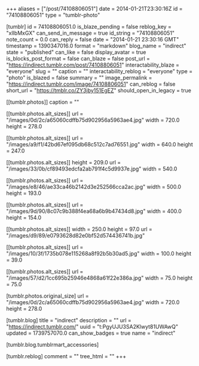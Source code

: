 +++
aliases = ["/post/74108806051"]
date = 2014-01-21T23:30:16Z
id = "74108806051"
type = "tumblr-photo"

[tumblr]
id = 74108806051.0
is_blaze_pending = false
reblog_key = "xlIbMxGX"
can_send_in_message = true
id_string = "74108806051"
note_count = 0.0
can_reply = false
date = "2014-01-21 23:30:16 GMT"
timestamp = 1390347016.0
format = "markdown"
blog_name = "indirect"
state = "published"
can_like = false
display_avatar = true
is_blocks_post_format = false
can_blaze = false
post_url = "https://indirect.tumblr.com/post/74108806051"
interactability_blaze = "everyone"
slug = ""
caption = ""
interactability_reblog = "everyone"
type = "photo"
is_blazed = false
summary = ""
image_permalink = "https://indirect.tumblr.com/image/74108806051"
can_reblog = false
short_url = "https://tmblr.co/ZY3jby151EgEZ"
should_open_in_legacy = true

[[tumblr.photos]]
caption = ""

[[tumblr.photos.alt_sizes]]
url = "/images/0d/2c/a65060cdffb75d902956a5963ae4.jpg"
width = 720.0
height = 278.0

[[tumblr.photos.alt_sizes]]
url = "/images/a9/f1/42bd67ef095db68c512c7ad76551.jpg"
width = 640.0
height = 247.0

[[tumblr.photos.alt_sizes]]
height = 209.0
url = "/images/33/0b/cf89493edcfa2ab791f4c5d9937e.jpg"
width = 540.0

[[tumblr.photos.alt_sizes]]
url = "/images/e8/46/ae33ca46b2142d3e252566cca2ac.jpg"
width = 500.0
height = 193.0

[[tumblr.photos.alt_sizes]]
url = "/images/9d/90/8c07c9b388f4ea68a6b9b47434d8.jpg"
width = 400.0
height = 154.0

[[tumblr.photos.alt_sizes]]
width = 250.0
height = 97.0
url = "/images/d9/89/e0793628d82e0bf52d574436741b.jpg"

[[tumblr.photos.alt_sizes]]
url = "/images/10/3f/1735b078e115268a8f92b5b30ad5.jpg"
width = 100.0
height = 39.0

[[tumblr.photos.alt_sizes]]
url = "/images/57/d2/1cc695b25946e4868a61f22e386a.jpg"
width = 75.0
height = 75.0

[tumblr.photos.original_size]
url = "/images/0d/2c/a65060cdffb75d902956a5963ae4.jpg"
width = 720.0
height = 278.0

[tumblr.blog]
title = "indirect"
description = ""
url = "https://indirect.tumblr.com/"
uuid = "t:PgyUJU3SA2Klwyt81UWAwQ"
updated = 1739757070.0
can_show_badges = true
name = "indirect"

[tumblr.blog.tumblrmart_accessories]

[tumblr.reblog]
comment = ""
tree_html = ""
+++
